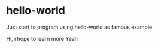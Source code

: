 # hello-world
Just start to program using hello-world as famous example

Hi, i hope to learn more
Yeah


